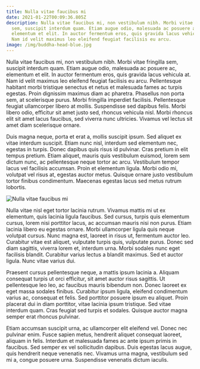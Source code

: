```yaml
---
title: Nulla vitae faucibus mi
date: 2021-01-22T00:09:36.805Z
description: Nulla vitae faucibus mi, non vestibulum nibh. Morbi vitae fringilla
  sem, suscipit interdum quam. Etiam augue odio, malesuada ac posuere ac,
  elementum et elit. In auctor fermentum eros, quis gravida lacus vehicula at.
  Nam id velit maximus leo eleifend feugiat facilisis eu arcu.
image: /img/buddha-head-blue.jpg
---
```

Nulla vitae faucibus mi, non vestibulum nibh. Morbi vitae fringilla sem, suscipit interdum quam. Etiam augue odio, malesuada ac posuere ac, elementum et elit. In auctor fermentum eros, quis gravida lacus vehicula at. Nam id velit maximus leo eleifend feugiat facilisis eu arcu. Pellentesque habitant morbi tristique senectus et netus et malesuada fames ac turpis egestas. Proin dignissim maximus diam ac pharetra. Phasellus non porta sem, at scelerisque purus. Morbi fringilla imperdiet facilisis. Pellentesque feugiat ullamcorper libero at mollis. Suspendisse sed dapibus felis. Morbi libero odio, efficitur sit amet justo sed, rhoncus vehicula nisl. Morbi rhoncus elit sit amet lacus faucibus, sed viverra nunc ultricies. Vivamus vel lectus sit amet diam scelerisque ornare.

Duis magna neque, porta et erat a, mollis suscipit ipsum. Sed aliquet ex vitae interdum suscipit. Etiam nunc nisl, interdum sed elementum nec, egestas in turpis. Donec dapibus quis risus id pulvinar. Cras pretium in elit tempus pretium. Etiam aliquet, mauris quis vestibulum euismod, lorem sem dictum nunc, ac pellentesque neque tortor ac arcu. Vestibulum tempor lacus vel facilisis accumsan. Proin et elementum ligula. Morbi odio mi, volutpat vel risus at, egestas auctor metus. Quisque ornare justo vestibulum tortor finibus condimentum. Maecenas egestas lacus sed metus rutrum lobortis.

![Nulla vitae faucibus mi](/img/buddha-head-blue.jpg "Nulla vitae faucibus mi")

Nulla vitae nisl eget tortor lacinia rutrum. Vivamus mattis mi ut ex elementum, quis lacinia ligula faucibus. Sed cursus, turpis quis elementum cursus, lorem nisi porttitor lacus, ac accumsan mauris nisi non purus. Etiam lacinia libero eu egestas ornare. Morbi ullamcorper ligula quis neque volutpat cursus. Nunc magna est, laoreet in risus ut, fermentum auctor leo. Curabitur vitae est aliquet, vulputate turpis quis, vulputate purus. Donec sed diam sagittis, viverra lorem et, interdum urna. Morbi sodales nunc eget facilisis blandit. Curabitur varius lectus a blandit maximus. Sed et auctor ligula. Nunc vitae varius dui.

Praesent cursus pellentesque neque, a mattis ipsum lacinia a. Aliquam consequat turpis ut orci efficitur, sit amet auctor risus sagittis. Ut pellentesque leo leo, ac faucibus mauris bibendum non. Donec laoreet ex eget massa sodales finibus. Curabitur ipsum ligula, eleifend condimentum varius ac, consequat et felis. Sed porttitor posuere ipsum eu aliquet. Proin placerat dui in diam porttitor, vitae lacinia ipsum tristique. Sed vitae interdum quam. Cras feugiat sed turpis et sodales. Quisque auctor magna semper erat rhoncus pulvinar.

Etiam accumsan suscipit urna, ac ullamcorper elit eleifend vel. Donec nec pulvinar enim. Fusce sapien metus, hendrerit aliquet consequat laoreet, aliquam in felis. Interdum et malesuada fames ac ante ipsum primis in faucibus. Sed semper ex vel sollicitudin dapibus. Duis egestas lacus augue, quis hendrerit neque venenatis nec. Vivamus urna magna, vestibulum sed mi a, congue posuere urna. Suspendisse venenatis dictum iaculis.